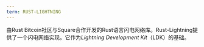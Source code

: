 ```yaml
---
term: RUST-LIGHTNING
---
```


由Rust Bitcoin社区与Square合作开发的Rust语言闪电网络库。Rust-Lightning提供了一个闪电网络实现。它作为*Lightning Development Kit*（LDK）的基础。